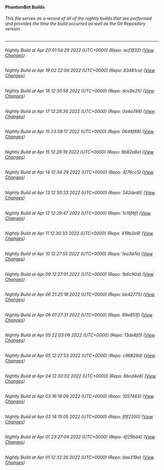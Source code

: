 **PhantomBot Builds**

###### This file serves as a record of all of the nightly builds that are performed and provides the time the build occurred as well as the Git Repository version.
-------------------------------------------------------------------------------------------------------------
###### Nightly Build at Apr 20 01:54:29 2022 (UTC+0000) (Repo: acf3f32) ([View Changes](https://github.com/PhantomBot/PhantomBot/compare/83481ca...acf3f32))
###### Nightly Build at Apr 19 02:22:06 2022 (UTC+0000) (Repo: 83481ca) ([View Changes](https://github.com/PhantomBot/PhantomBot/compare/dcc8e25...83481ca))
###### Nightly Build at Apr 18 12:30:58 2022 (UTC+0000) (Repo: dcc8e25) ([View Changes](https://github.com/PhantomBot/PhantomBot/compare/0a4a788...dcc8e25))
###### Nightly Build at Apr 17 12:28:30 2022 (UTC+0000) (Repo: 0a4a788) ([View Changes](https://github.com/PhantomBot/PhantomBot/compare/0648f68...0a4a788))
###### Nightly Build at Apr 15 23:59:17 2022 (UTC+0000) (Repo: 0648f68) ([View Changes](https://github.com/PhantomBot/PhantomBot/compare/9b82a8e...0648f68))
###### Nightly Build at Apr 15 12:29:19 2022 (UTC+0000) (Repo: 9b82a8e) ([View Changes](https://github.com/PhantomBot/PhantomBot/compare/4f76cc5...9b82a8e))
###### Nightly Build at Apr 14 12:34:29 2022 (UTC+0000) (Repo: 4f76cc5) ([View Changes](https://github.com/PhantomBot/PhantomBot/compare/342ded0...4f76cc5))
###### Nightly Build at Apr 13 12:30:33 2022 (UTC+0000) (Repo: 342ded0) ([View Changes](https://github.com/PhantomBot/PhantomBot/compare/1c15f6f...342ded0))
###### Nightly Build at Apr 12 12:29:47 2022 (UTC+0000) (Repo: 1c15f6f) ([View Changes](https://github.com/PhantomBot/PhantomBot/compare/419b2e9...1c15f6f))
###### Nightly Build at Apr 11 12:30:33 2022 (UTC+0000) (Repo: 419b2e9) ([View Changes](https://github.com/PhantomBot/PhantomBot/compare/1ea3d7e...419b2e9))
###### Nightly Build at Apr 10 12:27:55 2022 (UTC+0000) (Repo: 1ea3d7e) ([View Changes](https://github.com/PhantomBot/PhantomBot/compare/1b6c90d...1ea3d7e))
###### Nightly Build at Apr 09 12:27:01 2022 (UTC+0000) (Repo: 1b6c90d) ([View Changes](https://github.com/PhantomBot/PhantomBot/compare/bb42775...1b6c90d))
###### Nightly Build at Apr 06 21:25:18 2022 (UTC+0000) (Repo: bb42775) ([View Changes](https://github.com/PhantomBot/PhantomBot/compare/89e851f...bb42775))
###### Nightly Build at Apr 06 01:27:31 2022 (UTC+0000) (Repo: 89e851f) ([View Changes](https://github.com/PhantomBot/PhantomBot/compare/13de8f0...89e851f))
###### Nightly Build at Apr 05 22:03:06 2022 (UTC+0000) (Repo: 13de8f0) ([View Changes](https://github.com/PhantomBot/PhantomBot/compare/c96828d...13de8f0))
###### Nightly Build at Apr 05 12:27:53 2022 (UTC+0000) (Repo: c96828d) ([View Changes](https://github.com/PhantomBot/PhantomBot/compare/6bcd4e8...c96828d))
###### Nightly Build at Apr 04 12:30:02 2022 (UTC+0000) (Repo: 6bcd4e8) ([View Changes](https://github.com/PhantomBot/PhantomBot/compare/1057463...6bcd4e8))
###### Nightly Build at Apr 03 16:19:09 2022 (UTC+0000) (Repo: 1057463) ([View Changes](https://github.com/PhantomBot/PhantomBot/compare/f0f2350...1057463))
###### Nightly Build at Apr 03 14:15:05 2022 (UTC+0000) (Repo: f0f2350) ([View Changes](https://github.com/PhantomBot/PhantomBot/compare/4f29bd4...f0f2350))
###### Nightly Build at Apr 01 23:27:04 2022 (UTC+0000) (Repo: 4f29bd4) ([View Changes](https://github.com/PhantomBot/PhantomBot/compare/dae319a...4f29bd4))
###### Nightly Build at Apr 01 12:32:26 2022 (UTC+0000) (Repo: dae319a) ([View Changes](https://github.com/PhantomBot/PhantomBot/compare/e9785eb...dae319a))
